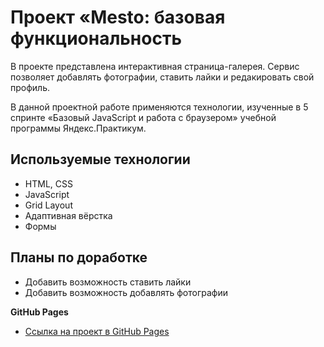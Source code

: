# Проект «Mesto: базовая функциональность

В проекте представлена интерактивная страница-галерея. Сервис позволяет добавлять фотографии, ставить лайки и редакировать свой профиль.

В данной проектной работе применяются технологии, изученные в 5 спринте «Базовый JavaScript и работа с браузером» учебной программы Яндекс.Практикум.
## Используемые технологии

- HTML, CSS
- JavaScript
- Grid Layout
- Адаптивная вёрстка
- Формы
## Планы по доработке

- Добавить возможность ставить лайки
- Добавить возможность добавлять фотографии

**GitHub Pages**

- [Ссылка на проект в GitHub Pages](https://anna-spiridonova.github.io/mesto/)
